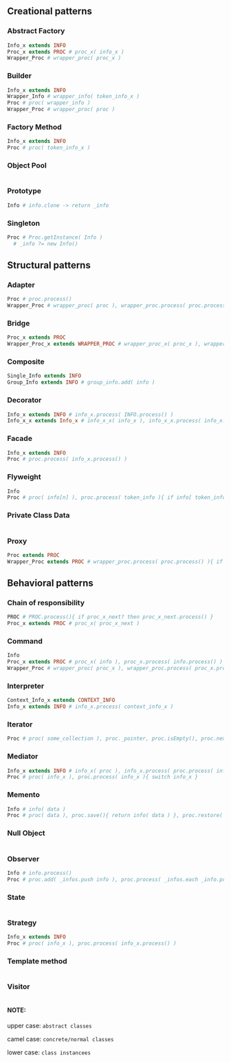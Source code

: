 ## Creational patterns
### Abstract Factory
```coffeescript
Info_x extends INFO
Proc_x extends PROC # proc_x( info_x )
Wrapper_Proc # wrapper_proc( proc_x )
```

### Builder
```coffeescript
Info_x extends INFO
Wrapper_Info # wrapper_info( token_info_x )
Proc # proc( wrapper_info )
Wrapper_Proc # wrapper_proc( proc )
```

### Factory Method
```coffeescript
Info_x extends INFO
Proc # proc( token_info_x )
```

### Object Pool
```coffeescript

```

### Prototype
```coffeescript
Info # info.clone -> return _info
```

### Singleton
```coffeescript
Proc # Proc.getInstance( Info )
  # _info ?= new Info()
```

## Structural patterns
### Adapter
```coffeescript
Proc # proc.process()
Wrapper_Proc # wrapper_proc( proc ), wrapper_proc.process( proc.process() )
```

### Bridge
```coffeescript
Proc_x extends PROC
Wrapper_Proc_x extends WRAPPER_PROC # wrapper_proc_x( proc_x ), wrapper_proc_x.process( proc_x.process() )
```

### Composite
```coffeescript
Single_Info extends INFO
Group_Info extends INFO # group_info.add( info )
```

### Decorator
```coffeescript
Info_x extends INFO # info_x.process( INFO.process() )
Info_x_x extends Info_x # info_x_x( info_x ), info_x_x.process( info_x.process() )
```

### Facade
```coffeescript
Info_x extends INFO
Proc # proc.process( info_x.process() )
```

### Flyweight
```coffeescript
Info
Proc # proc( info[n] ), proc.process( token_info ){ if info[ token_info ] ?= new Info() }
```

### Private Class Data
```coffeescript

```

### Proxy
```coffeescript
Proc extends PROC
Wrapper_Proc extends PROC # wrapper_proc.process( proc.process() ){ if proc ?= new Proc() }
```

## Behavioral patterns
### Chain of responsibility
```coffeescript
PROC # PROC.process(){ if proc_x_next? then proc_x_next.process() }
Proc_x extends PROC # proc_x( proc_x_next )
```

### Command
```coffeescript
Info
Proc_x extends PROC # proc_x( info ), proc_x.process( info.process() )
Wrapper_Proc # wrapper_proc( proc_x ), wrapper_proc.process( proc_x.process() )
```

### Interpreter
```coffeescript
Context_Info_x extends CONTEXT_INFO
Info_x extends INFO # info_x.process( context_info_x )
```

### Iterator
```coffeescript
Proc # proc( some_collection ), proc._pointer, proc.isEmpty(), proc.next()
```

### Mediator
```coffeescript
Info_x extends INFO # info_x( proc ), info_x.process( proc.process( info_x ) )
Proc # proc( info_x ), proc.process( info_x ){ switch info_x }
```

### Memento
```coffeescript
Info # info( data )
Proc # proc( data ), proc.save(){ return info( data ) }, proc.restore( info ){ proc.data = info.data }
```

### Null Object
```coffeescript

```

### Observer
```coffeescript
Info # info.process()
Proc # proc.add( _infos.push info ), proc.process( _infos.each _info.process() )
```

### State
```coffeescript

```

### Strategy
```coffeescript
Info_x extends INFO
Proc # proc( info_x ), proc.process( info_x.process() )
```

### Template method
```coffeescript

```

### Visitor
```coffeescript

```

#### NOTE:
upper case: `abstract classes`

camel case: `concrete/normal classes`

lower case: `class instancees`
